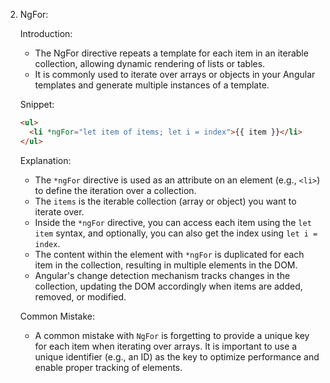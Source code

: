 2. NgFor:

   Introduction:
   - The NgFor directive repeats a template for each item in an iterable collection, allowing dynamic rendering of lists or tables.
   - It is commonly used to iterate over arrays or objects in your Angular templates and generate multiple instances of a template.

   Snippet:
   ```html
   <ul>
     <li *ngFor="let item of items; let i = index">{{ item }}</li>
   </ul>
   ```

   Explanation:
   - The `*ngFor` directive is used as an attribute on an element (e.g., `<li>`) to define the iteration over a collection.
   - The `items` is the iterable collection (array or object) you want to iterate over.
   - Inside the `*ngFor` directive, you can access each item using the `let item` syntax, and optionally, you can also get the index using `let i = index`.
   - The content within the element with `*ngFor` is duplicated for each item in the collection, resulting in multiple elements in the DOM.
   - Angular's change detection mechanism tracks changes in the collection, updating the DOM accordingly when items are added, removed, or modified.

   Common Mistake:
   - A common mistake with `NgFor` is forgetting to provide a unique key for each item when iterating over arrays. It is important to use a unique identifier (e.g., an ID) as the key to optimize performance and enable proper tracking of elements.


